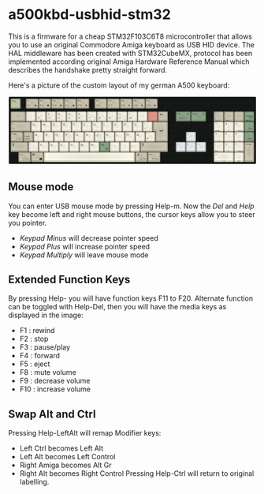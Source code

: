 # a500kbd-usbhid-stm32

This is a firmware for a cheap STM32F103C6T8 microcontroller that allows you to use an original Commodore Amiga keyboard as USB HID device. The HAL middleware has been created with STM32CubeMX, protocol has been implemented according original Amiga Hardware Reference Manual which describes the handshake pretty straight forward.

Here's a picture of the custom layout of my german A500 keyboard:

![a500 layout](a500-german-keyboard-layout.png)

## Mouse mode
You can enter USB mouse mode by pressing Help-m. Now the *Del* and *Help* key become left and right mouse buttons, the cursor keys allow you to steer you pointer.
- *Keypad Minus* will decrease pointer speed
- *Keypad Plus* will increase pointer speed
- *Keypad Multiply* will leave mouse mode

## Extended Function Keys
By pressing Help-<function key> you will have function keys F11 to F20. Alternate function can be toggled with Help-Del, then you will have the media keys as displayed in the image:
  - F1 : rewind
  - F2 : stop
  - F3 : pause/play
  - F4 : forward
  - F5 : eject
  - F8 : mute volume
  - F9 : decrease volume
  - F10 : increase volume

## Swap Alt and Ctrl
Pressing Help-LeftAlt will remap Modifier keys:
- Left Ctrl becomes Left Alt
- Left Alt becomes Left Control
- Right Amiga becomes Alt Gr
- Right Alt becomes Right Control
Pressing Help-Ctrl will return to original labelling.
